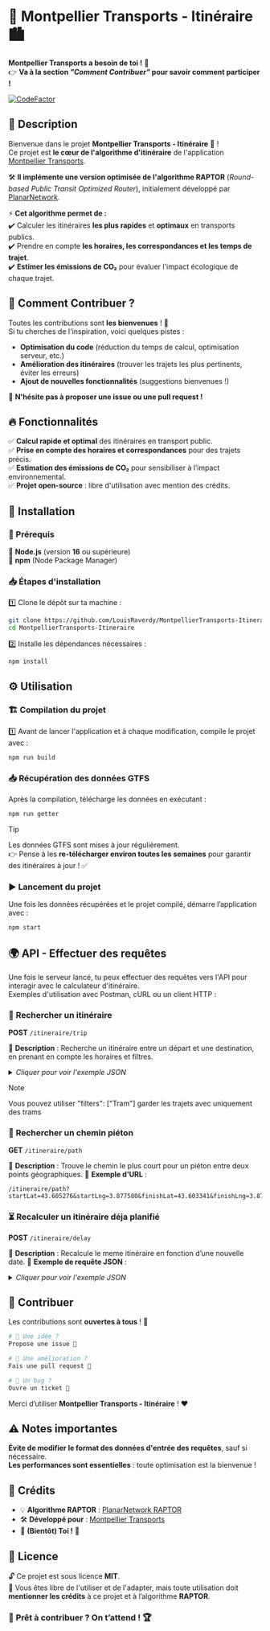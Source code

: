 # 🚋 Montpellier Transports - Itinéraire 🏙️

**Montpellier Transports a besoin de toi !** 🫵  
👉 **Va à la section _"Comment Contribuer"_ pour savoir comment participer !**  

[![CodeFactor](https://www.codefactor.io/repository/github/louisraverdy/montpelliertransports-itineraire/badge)](https://www.codefactor.io/repository/github/louisraverdy/montpelliertransports-itineraire)  


## 📌 Description  

Bienvenue dans le projet **Montpellier Transports - Itinéraire** 🚊 !  
Ce projet est **le cœur de l'algorithme d'itinéraire** de l'application [Montpellier Transports](https://montpellier-transports.fr).  

🛠️ **Il implémente une version optimisée de l'algorithme RAPTOR** (_Round-based Public Transit Optimized Router_), initialement développé par [PlanarNetwork](https://github.com/planarnetwork/raptor).  

⚡ **Cet algorithme permet de :**  
✔️ Calculer les itinéraires **les plus rapides** et **optimaux** en transports publics.  
✔️ Prendre en compte **les horaires, les correspondances et les temps de trajet**.  
✔️ **Estimer les émissions de CO₂** pour évaluer l'impact écologique de chaque trajet.  


## 🤝 Comment Contribuer ?  

Toutes les contributions sont **les bienvenues** ! 🚀  
Si tu cherches de l'inspiration, voici quelques pistes :  

 -  **Optimisation du code** (réduction du temps de calcul, optimisation serveur, etc.)  
 -  **Amélioration des itinéraires** (trouver les trajets les plus pertinents, éviter les erreurs)  
 -  **Ajout de nouvelles fonctionnalités** (suggestions bienvenues !)  

🔗 **N'hésite pas à proposer une issue ou une pull request !**  


## 🔥 Fonctionnalités  

✅ **Calcul rapide et optimal** des itinéraires en transport public.  
✅ **Prise en compte des horaires et correspondances** pour des trajets précis.  
✅ **Estimation des émissions de CO₂** pour sensibiliser à l’impact environnemental.  
✅ **Projet open-source** : libre d'utilisation avec mention des crédits.  


## 🚀 Installation  

### 📌 Prérequis  

🔹 **Node.js** (version **16** ou supérieure)  
🔹 **npm** (Node Package Manager)  

### 📥 Étapes d'installation  

1️⃣ Clone le dépôt sur ta machine :  
```bash
git clone https://github.com/LouisRaverdy/MontpellierTransports-Itineraire.git
cd MontpellierTransports-Itineraire
```

2️⃣ Installe les dépendances nécessaires :  
```bash
npm install
```


## ⚙️ Utilisation  

### 🏗️ Compilation du projet  
1️⃣ Avant de lancer l'application et à chaque modification, compile le projet avec :  
```bash
npm run build
```

### 📥 Récupération des données GTFS  
Après la compilation, télécharge les données en exécutant :  
```bash
npm run getter
```

> [!TIP]
> Les données GTFS sont mises à jour régulièrement.  
> 👉 Pense à les **re-télécharger environ toutes les semaines** pour garantir des itinéraires à jour ! ✅  

### ▶️ Lancement du projet  
Une fois les données récupérées et le projet compilé, démarre l’application avec :  
```bash
npm start
```


## 🌍 API - Effectuer des requêtes    

Une fois le serveur lancé, tu peux effectuer des requêtes vers l'API pour interagir avec le calculateur d'itinéraire.  
Exemples d'utilisation avec Postman, cURL ou un client HTTP :  


### 📍 **Rechercher un itinéraire**  
**POST** `/itineraire/trip`  

🔹 **Description** : Recherche un itinéraire entre un départ et une destination, en prenant en compte les horaires et filtres.  
<details>
  <summary><i>Cliquer pour voir l'exemple JSON</i></summary>

```json
{
  "depart": "S5102",
  "destination": "S5123",
  "datetime": "2025-03-22T08:24:00Z",
  "isAller": true,
}
```
</details>

> [!NOTE]
> Vous pouvez utiliser "filters": ["Tram"] garder les trajets avec uniquement des trams

### 📍 **Rechercher un chemin piéton**  
**GET** `/itineraire/path`  

🔹 **Description** : Trouve le chemin le plus court pour un piéton entre deux points géographiques.
🔹 **Exemple d'URL** :
```plaintext
/itineraire/path?startLat=43.605276&startLng=3.877580&finishLat=43.603341&finishLng=3.879929
```

### ⏳ Recalculer un itinéraire déja planifié
**POST** `/itineraire/delay`

🔹 **Description** : Recalcule le meme itinéraire en fonction d’une nouvelle date.
🔹 **Exemple de requête JSON** :
<details>
  <summary><i>Cliquer pour voir l'exemple JSON</i></summary>

```json
{
   "tripDetails": [
      {
         "ligne_id": 2,
         "direction_id": [
               0,
               1215,
               1582402858
         ],
         "stations": [
            {
               "logical_id": "S5760",
               "physical_id": 1189,
               "nom": "Saint-Jean de Védas Centre",
               "time": 45540
            },
            {
               "logical_id": "S5761",
               "physical_id": 1190,
               "nom": "Saint-Jean le Sec",
               "time": 45660
            },
            {
               "logical_id": "S5751",
               "physical_id": 1191,
               "nom": "La Condamine",
               "time": 45720
            },
            {
               "logical_id": "S5766",
               "physical_id": 1192,
               "nom": "Victoire 2",
               "time": 45840
            },
            {
               "logical_id": "S5633",
               "physical_id": 1193,
               "nom": "Sabines",
               "time": 46080
            },
            {
               "logical_id": "S5672",
               "physical_id": 1194,
               "nom": "Villeneuve d'Angoulême",
               "time": 46200
            },
            {
               "logical_id": "S5433",
               "physical_id": 1195,
               "nom": "Croix d'Argent",
               "time": 46320
            },
            {
               "logical_id": "S5555",
               "physical_id": 1196,
               "nom": "Mas Drevon",
               "time": 46380
            },
            {
               "logical_id": "S5523",
               "physical_id": 1197,
               "nom": "Lemasson",
               "time": 46440
            },
            {
               "logical_id": "S5635",
               "physical_id": 1198,
               "nom": "Saint-Cléophas",
               "time": 46560
            },
            {
               "logical_id": "S5569",
               "physical_id": 1199,
               "nom": "Nouveau Saint-Roch",
               "time": 46680
            },
            {
               "logical_id": "S5629",
               "physical_id": 1200,
               "nom": "Rondelet",
               "time": 46740
            }
         ]
      }
   ],
  "newDate": "2025-03-22T08:24:00Z",
  "isAller": true,
}
```
</details>


## 🎯 Contribuer  

Les contributions sont **ouvertes à tous** ! 🤝  

```bash
# 🔹 Une idée ?
Propose une issue 📝

# 🔹 Une amélioration ?
Fais une pull request 🔧

# 🔹 Un bug ?
Ouvre un ticket 🐛
```
Merci d’utiliser **Montpellier Transports - Itinéraire** ! ❤️  


## ⚠️ Notes importantes  

**Évite de modifier le format des données d'entrée des requêtes**, sauf si nécessaire.  
**Les performances sont essentielles** : toute optimisation est la bienvenue !  


## 👏 Crédits  

- 💡 **Algorithme RAPTOR** : [PlanarNetwork RAPTOR](https://github.com/planarnetwork/raptor)  
- 🛠️ **Développé pour** : [Montpellier Transports](https://montpellier-transports.fr)  
- 🤝 **(Bientôt) Toi !** 🚀  


## 📜 Licence  

🔓 Ce projet est sous licence **MIT**.  
📌 Vous êtes libre de l'utiliser et de l'adapter, mais toute utilisation doit **mentionner les crédits** à ce projet et à l’algorithme **RAPTOR**.  

### 🚀 **Prêt à contribuer ? On t’attend !** 🏆